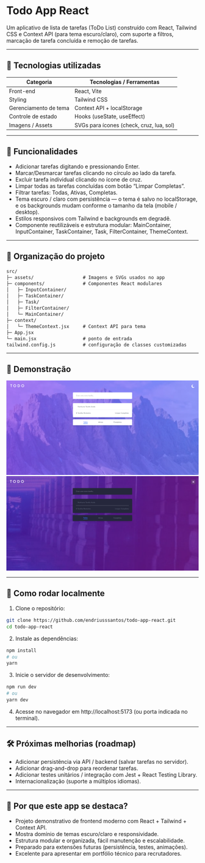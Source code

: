 # Todo App React

Um aplicativo de lista de tarefas (ToDo List) construído com React, Tailwind CSS e Context API (para tema escuro/claro), com suporte a filtros, marcação de tarefa concluída e remoção de tarefas.

---

## 🧰 Tecnologias utilizadas

| Categoria             | Tecnologias / Ferramentas                |
| --------------------- | ---------------------------------------- |
| Front-end             | React, Vite                              |
| Styling               | Tailwind CSS                             |
| Gerenciamento de tema | Context API + localStorage               |
| Controle de estado    | Hooks (useState, useEffect)              |
| Imagens / Assets      | SVGs para ícones (check, cruz, lua, sol) |

---

## 🚀 Funcionalidades

- Adicionar tarefas digitando e pressionando Enter.
- Marcar/Desmarcar tarefas clicando no círculo ao lado da tarefa.
- Excluir tarefa individual clicando no ícone de cruz.
- Limpar todas as tarefas concluídas com botão “Limpar Completas”.
- Filtrar tarefas: Todas, Ativas, Completas.
- Tema escuro / claro com persistência — o tema é salvo no localStorage, e os backgrounds mudam conforme o tamanho da tela (mobile / desktop).
- Estilos responsivos com Tailwind e backgrounds em degradê.
- Componente reutilizáveis e estrutura modular: MainContainer, InputContainer, TaskContainer, Task, FilterContainer, ThemeContext.

---

## 📁 Organização do projeto

```
src/
├─ assets/                  # Imagens e SVGs usados no app
├─ components/              # Componentes React modulares
│   ├─ InputContainer/
│   ├─ TaskContainer/
│   ├─ Task/
│   ├─ FilterContainer/
│   └─ MainContainer/
├─ context/
│   └─ ThemeContext.jsx     # Context API para tema
├─ App.jsx
└─ main.jsx                 # ponto de entrada
tailwind.config.js          # configuração de classes customizadas
```

---

## 📸 Demonstração

![Preview Modo Claro](./src/assets/preview-modo-claro.png)
![Preview Modo Escuro](./src/assets/preview-modo-escuro.png)

---

## 📌 Como rodar localmente

1. Clone o repositório:

```bash
git clone https://github.com/endriusssantos/todo-app-react.git
cd todo-app-react
```

2. Instale as dependências:

```bash
npm install
# ou
yarn

```

3. Inicie o servidor de desenvolvimento:

```bash
npm run dev
# ou
yarn dev
```

4. Acesse no navegador em http://localhost:5173 (ou porta indicada no terminal).

---

## 🛠️ Próximas melhorias (roadmap)

- Adicionar persistência via API / backend (salvar tarefas no servidor).
- Adicionar drag-and-drop para reordenar tarefas.
- Adicionar testes unitários / integração com Jest + React Testing Library.
- Internacionalização (suporte a múltiplos idiomas).

---

## 🎯 Por que este app se destaca?

- Projeto demonstrativo de frontend moderno com React + Tailwind + Context API.
- Mostra domínio de temas escuro/claro e responsividade.
- Estrutura modular e organizada, fácil manutenção e escalabilidade.
- Preparado para extensões futuras (persistência, testes, animações).
- Excelente para apresentar em portfólio técnico para recrutadores.
